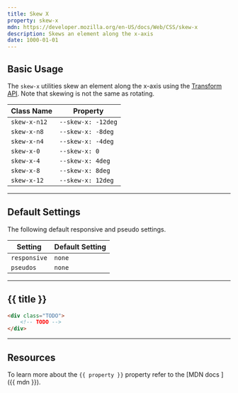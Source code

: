 ```yaml
---
title: Skew X
property: skew-x
mdn: https://developer.mozilla.org/en-US/docs/Web/CSS/skew-x
description: Skews an element along the x-axis
date: 1000-01-01
---
```


## Basic Usage

The `skew-x` utilities skew an element along the x-axis using the [Transform API](TODO). Note that skewing is not the same as rotating.

| Class Name   | Property           |
| ------------ | ------------------ |
| `skew-x-n12` | `--skew-x: -12deg` |
| `skew-x-n8`  | `--skew-x: -8deg`  |
| `skew-x-n4`  | `--skew-x: -4deg`  |
| `skew-x-0`   | `--skew-x: 0`      |
| `skew-x-4`   | `--skew-x: 4deg`   |
| `skew-x-8`   | `--skew-x: 8deg`   |
| `skew-x-12`  | `--skew-x: 12deg`  |

---

## Default Settings

The following default responsive and pseudo settings.

| Setting      | Default Setting |
| ------------ | --------------- |
| `responsive` | `none`          |
| `pseudos`    | `none`          |

---

## {{ title }}

<div class="bg-silver-200 p-20 h-256 radius-md flex flex-wrap align-content-center">
  <!-- ... -->
</div>

```html
<div class="TODO">
	<!-- TODO -->
</div>
```

---

## Resources

To learn more about the `{{ property }}` property refer to the [MDN docs <i class="far fa-external-link ml-6"></i>]({{ mdn }}).
